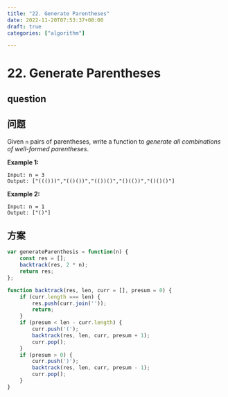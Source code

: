 ```yaml
---
title: "22. Generate Parentheses"
date: 2022-11-20T07:53:37+08:00
draft: true
categories: ["algorithm"]

---
```




# 22. Generate Parentheses



## question



## 问题

Given `n` pairs of parentheses, write a function to *generate all combinations of well-formed parentheses*.

 

**Example 1:**

```
Input: n = 3
Output: ["((()))","(()())","(())()","()(())","()()()"]
```

**Example 2:**

```
Input: n = 1
Output: ["()"]
```

 

## 方案




```typescript
var generateParenthesis = function(n) {
    const res = [];
    backtrack(res, 2 * n);
    return res;
};

function backtrack(res, len, curr = [], presum = 0) {
    if (curr.length === len) {
        res.push(curr.join(''));
        return;
    }
    if (presum < len - curr.length) {
        curr.push('(');
        backtrack(res, len, curr, presum + 1);
        curr.pop();
    }
    if (presum > 0) {
        curr.push(')');
        backtrack(res, len, curr, presum - 1);
        curr.pop();
    }
}
```


### 
